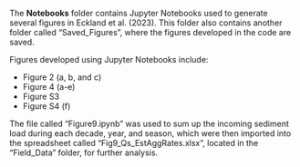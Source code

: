 The **Notebooks** folder contains Jupyter Notebooks used to generate several figures in Eckland et al. (2023). This folder also contains another folder called “Saved_Figures”, where the figures developed in the code are saved.

Figures developed using Jupyter Notebooks include:
- Figure 2 (a, b, and c)
- Figure 4 (a-e)
- Figure S3
- Figure S4 (f)

The file called “Figure9.ipynb” was used to sum up the incoming sediment load during each decade, year, and season, which were then imported into the spreadsheet called “Fig9_Qs_EstAggRates.xlsx”, located in the “Field_Data” folder, for further analysis.
